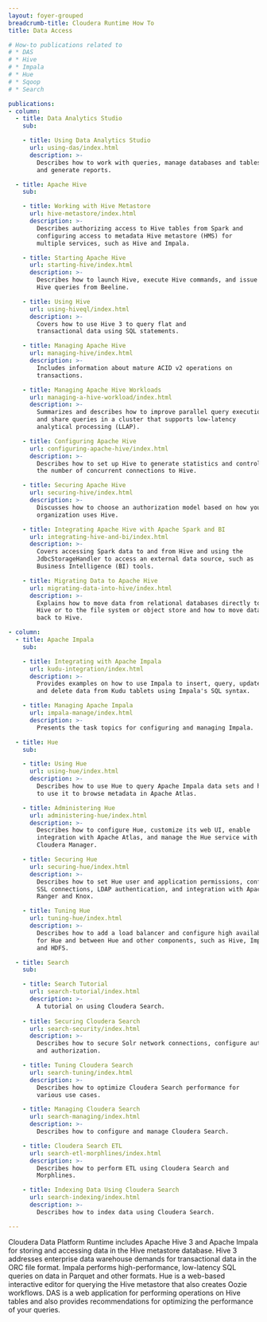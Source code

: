 ```yaml
---
layout: foyer-grouped
breadcrumb-title: Cloudera Runtime How To
title: Data Access

# How-to publications related to
# * DAS
# * Hive
# * Impala
# * Hue
# * Sqoop
# * Search

publications:
- column:
  - title: Data Analytics Studio
    sub:

    - title: Using Data Analytics Studio
      url: using-das/index.html
      description: >-
        Describes how to work with queries, manage databases and tables,
        and generate reports.

  - title: Apache Hive
    sub:

    - title: Working with Hive Metastore
      url: hive-metastore/index.html
      description: >-
        Describes authorizing access to Hive tables from Spark and
        configuring access to metadata Hive metastore (HMS) for
        multiple services, such as Hive and Impala.

    - title: Starting Apache Hive
      url: starting-hive/index.html
      description: >-
        Describes how to launch Hive, execute Hive commands, and issue
        Hive queries from Beeline.

    - title: Using Hive
      url: using-hiveql/index.html
      description: >-
        Covers how to use Hive 3 to query flat and
        transactional data using SQL statements.

    - title: Managing Apache Hive
      url: managing-hive/index.html
      description: >-
        Includes information about mature ACID v2 operations on
        transactions.

    - title: Managing Apache Hive Workloads
      url: managing-a-hive-workload/index.html
      description: >-
        Summarizes and describes how to improve parallel query execution
        and share queries in a cluster that supports low-latency
        analytical processing (LLAP).

    - title: Configuring Apache Hive
      url: configuring-apache-hive/index.html
      description: >-
        Describes how to set up Hive to generate statistics and control
        the number of concurrent connections to Hive.

    - title: Securing Apache Hive
      url: securing-hive/index.html
      description: >-
        Discusses how to choose an authorization model based on how your
        organization uses Hive.

    - title: Integrating Apache Hive with Apache Spark and BI
      url: integrating-hive-and-bi/index.html
      description: >-
        Covers accessing Spark data to and from Hive and using the
        JdbcStorageHandler to access an external data source, such as
        Business Intelligence (BI) tools.

    - title: Migrating Data to Apache Hive
      url: migrating-data-into-hive/index.html
      description: >-
        Explains how to move data from relational databases directly to
        Hive or to the file system or object store and how to move data
        back to Hive.

- column:
  - title: Apache Impala
    sub:

    - title: Integrating with Apache Impala
      url: kudu-integration/index.html
      description: >-
        Provides examples on how to use Impala to insert, query, update,
        and delete data from Kudu tablets using Impala's SQL syntax.

    - title: Managing Apache Impala
      url: impala-manage/index.html
      description: >-
        Presents the task topics for configuring and managing Impala.

  - title: Hue
    sub:

    - title: Using Hue
      url: using-hue/index.html
      description: >-
        Describes how to use Hue to query Apache Impala data sets and how
        to use it to browse metadata in Apache Atlas.

    - title: Administering Hue
      url: administering-hue/index.html
      description: >-
        Describes how to configure Hue, customize its web UI, enable
        integration with Apache Atlas, and manage the Hue service with
        Cloudera Manager.

    - title: Securing Hue
      url: securing-hue/index.html
      description: >-
        Describes how to set Hue user and application permissions, configure
        SSL connections, LDAP authentication, and integration with Apache
        Ranger and Knox.

    - title: Tuning Hue
      url: tuning-hue/index.html
      description: >-
        Describes how to add a load balancer and configure high availability
        for Hue and between Hue and other components, such as Hive, Impala,
        and HDFS.

  - title: Search
    sub:

    - title: Search Tutorial
      url: search-tutorial/index.html
      description: >-
        A tutorial on using Cloudera Search.
  
    - title: Securing Cloudera Search
      url: search-security/index.html
      description: >-
        Describes how to secure Solr network connections, configure authentication
        and authorization.

    - title: Tuning Cloudera Search
      url: search-tuning/index.html
      description: >-
        Describes how to optimize Cloudera Search performance for
        various use cases.

    - title: Managing Cloudera Search
      url: search-managing/index.html
      description: >-
        Describes how to configure and manage Cloudera Search.

    - title: Cloudera Search ETL
      url: search-etl-morphlines/index.html
      description: >-
        Describes how to perform ETL using Cloudera Search and
        Morphlines.

    - title: Indexing Data Using Cloudera Search
      url: search-indexing/index.html
      description: >-
        Describes how to index data using Cloudera Search.

---
```

Cloudera Data Platform Runtime includes Apache Hive 3 and Apache Impala
for storing and accessing data in the Hive metastore database. Hive 3
addresses enterprise data warehouse demands for transactional data in
the ORC file format. Impala performs high-performance, low-latency SQL
queries on data in Parquet and other formats. Hue is a web-based interactive
editor for querying the Hive metastore that also creates Oozie workflows. DAS
is a web application for performing operations on Hive tables and also
provides recommendations for optimizing the performance of your queries.
